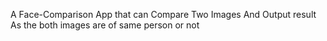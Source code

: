 A Face-Comparison App that can Compare Two Images And Output result As the both images are of same person or not

